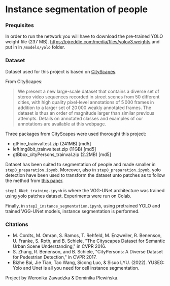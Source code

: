 # Instance segmentation of people

### Prequisites

In order to run the network you will have to download the pre-trained YOLO weight file (237 MB). https://pjreddie.com/media/files/yolov3.weights and put in in `/models/yolo` folder.

### Dataset

Dataset used for this project is based on [CityScapes](https://www.cityscapes-dataset.com/login/).

From CityScapes:

> We present a new large-scale dataset that contains a diverse set of stereo video sequences recorded in street scenes from 50 different cities, with high quality pixel-level annotations of 5 000 frames in addition to a larger set of 20 000 weakly annotated frames. The dataset is thus an order of magnitude larger than similar previous attempts. Details on annotated classes and examples of our annotations are available at this webpage.

Three packages from CityScapes were used thorought this project:

- gtFine_trainvaltest.zip (241MB) [md5]
- leftImg8bit_trainvaltest.zip (11GB) [md5]
- gtBbox_cityPersons_trainval.zip (2.2MB) [md5]

Dataset has been suited to segmentation of people and made smaller in `step0_preparation.ipynb`. Moreover, also in `step0_preparation.ipynb`, yolo detection have been used to transform the dataset unto patches as to follow the method from [this paper](https://openreview.net/forum?id=NZ4LUn1g9-).

`step1_UNet_training.ipynb` is where the VGG-UNet architecture was trained using yolo patches dataset. Experiments were run on Colab.

Finally, in `step2_instance_segmentation.ipynb`, using pretrained YOLO and trained VGG-UNet models, instance segmentation is performed.

### Citations

- M. Cordts, M. Omran, S. Ramos, T. Rehfeld, M. Enzweiler, R. Benenson, U. Franke, S. Roth, and B. Schiele, "The Cityscapes Dataset for Semantic Urban Scene Understanding," in CVPR 2016.
- S. Zhang, R. Benenson, and B. Schiele, "CityPersons: A Diverse Dataset for Pedestrian Detection," in CVPR 2017.
- Bizhe Bai, Jie Tian, Tao Wang, Sicong Luo, & Sisuo LYU. (2022). YUSEG: Yolo and Unet is all you need for cell instance segmentation.

Project by Weronika Zawadzka & Dominika Plewińska.
